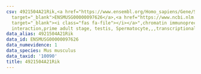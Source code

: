 ```yaml
---
csv: 4921504A21Rik,<a href="https://www.ensembl.org/Homo_sapiens/Gene/Summary?db=core;g=ENSMUSG00000097626"
  target="_blank">ENSMUSG00000097626</a>,<a href="https://www.ncbi.nlm.nih.gov/pubmed/25450459"
  target="_blank"><i class="fas fa-file"></i></a>",chromatin immunoprecipitation assay,direct
  interaction,prime adult stage, testis, Spermatocyte,,,transcriptional regulation,
data_alias: 4921504A21Rik
data_id: ENSMUSG00000097626
data_numevidence: 1
data_species: Mus musculus
data_taxid: '10090'
title: 4921504A21Rik
---
```

